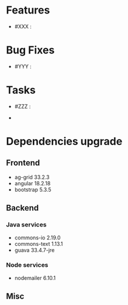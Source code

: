 
# Features

- #XXX  : 


# Bug Fixes

- #YYY :


# Tasks

- #ZZZ :

- 
# Dependencies upgrade

## Frontend
- ag-grid 33.2.3
- angular 18.2.18
- bootstrap 5.3.5
  
## Backend 

### Java services 

- commons-io 2.19.0
- commons-text 1.13.1
- guava 33.4.7-jre

### Node services

- nodemailer 6.10.1


## Misc 







